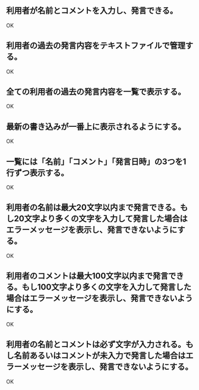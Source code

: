 ## 利用者が名前とコメントを入力し、発言できる。
OK
## 利用者の過去の発言内容をテキストファイルで管理する。
OK
## 全ての利用者の過去の発言内容を一覧で表示する。
OK
## 最新の書き込みが一番上に表示されるようにする。
OK
## 一覧には「名前」「コメント」「発言日時」の3つを1行ずつ表示する。
OK
## 利用者の名前は最大20文字以内まで発言できる。もし20文字より多くの文字を入力して発言した場合はエラーメッセージを表示し、発言できないようにする。
OK
## 利用者のコメントは最大100文字以内まで発言できる。もし100文字より多くの文字を入力して発言した場合はエラーメッセージを表示し、発言できないようにする。
OK
## 利用者の名前とコメントは必ず文字が入力される。もし名前あるいはコメントが未入力で発言した場合はエラーメッセージを表示し、発言できないようにする。
OK
